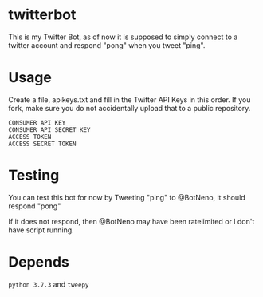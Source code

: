 # twitterbot

This is my Twitter Bot, as of now it is supposed to simply connect to a twitter account and respond "pong" when you tweet "ping".

# Usage

Create a file, apikeys.txt and fill in the Twitter API Keys in this order. If you fork, make sure you do not accidentally upload that to a public repository.

    CONSUMER API KEY
    CONSUMER API SECRET KEY
    ACCESS TOKEN
    ACCESS SECRET TOKEN
    

# Testing 

You can test this bot for now by Tweeting "ping" to @BotNeno, it should respond "pong"

If it does not respond, then @BotNeno may have been ratelimited or I don't have script running.
    
# Depends

`python 3.7.3` and `tweepy`
